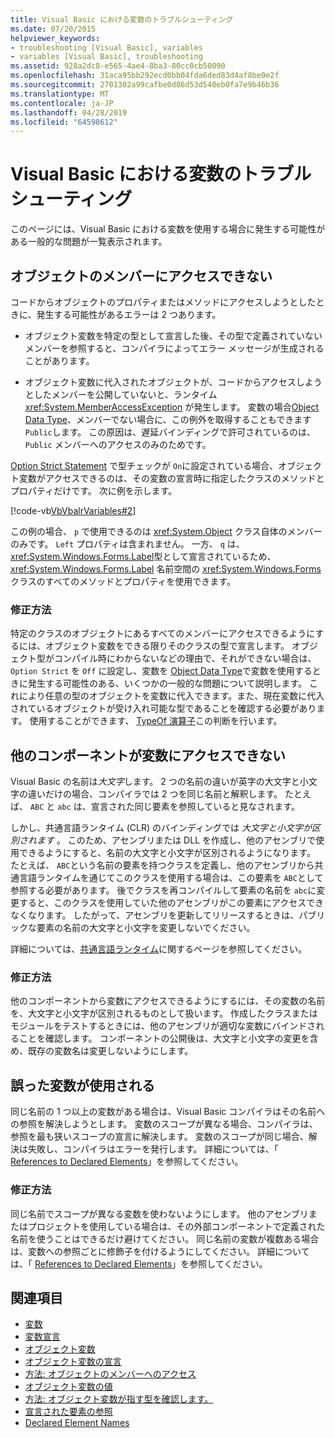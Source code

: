 ```yaml
---
title: Visual Basic における変数のトラブルシューティング
ms.date: 07/20/2015
helpviewer_keywords:
- troubleshooting [Visual Basic], variables
- variables [Visual Basic], troubleshooting
ms.assetid: 928a2dc8-e565-4ae4-8ba3-80cc0cb50090
ms.openlocfilehash: 31aca95bb292ecd0bb04fda6ded83d4af8be0e2f
ms.sourcegitcommit: 2701302a99cafbe0d86d53d540eb0fa7e9b46b36
ms.translationtype: MT
ms.contentlocale: ja-JP
ms.lasthandoff: 04/28/2019
ms.locfileid: "64598612"
---
```

# <a name="troubleshooting-variables-in-visual-basic"></a>Visual Basic における変数のトラブルシューティング
このページには、Visual Basic における変数を使用する場合に発生する可能性がある一般的な問題が一覧表示されます。  
  
## <a name="unable-to-access-members-of-an-object"></a>オブジェクトのメンバーにアクセスできない  
 コードからオブジェクトのプロパティまたはメソッドにアクセスしようとしたときに、発生する可能性があるエラーは 2 つあります。  
  
- オブジェクト変数を特定の型として宣言した後、その型で定義されていないメンバーを参照すると、コンパイラによってエラー メッセージが生成されることがあります。  
  
- オブジェクト変数に代入されたオブジェクトが、コードからアクセスしようとしたメンバーを公開していないと、ランタイム <xref:System.MemberAccessException> が発生します。 変数の場合[Object Data Type](../../../../visual-basic/language-reference/data-types/object-data-type.md)、メンバーでない場合に、この例外を取得することもできます`Public`します。 この原因は、遅延バインディングで許可されているのは、 `Public` メンバーへのアクセスのみのためです。  
  
 [Option Strict Statement](../../../../visual-basic/language-reference/statements/option-strict-statement.md) で型チェックが `On`に設定されている場合、オブジェクト変数がアクセスできるのは、その変数の宣言時に指定したクラスのメソッドとプロパティだけです。 次に例を示します。  

 [!code-vb[VbVbalrVariables#2](~/samples/snippets/visualbasic/VS_Snippets_VBCSharp/VbVbalrVariables/VB/Class1.vb#2)]  
  
 この例の場合、 `p` で使用できるのは <xref:System.Object> クラス自体のメンバーのみです。 `Left` プロパティは含まれません。 一方、 `q` は、 <xref:System.Windows.Forms.Label>型として宣言されているため、 <xref:System.Windows.Forms.Label> 名前空間の <xref:System.Windows.Forms> クラスのすべてのメソッドとプロパティを使用できます。  
  
### <a name="correct-approach"></a>修正方法  
 特定のクラスのオブジェクトにあるすべてのメンバーにアクセスできるようにするには、オブジェクト変数をできる限りそのクラスの型で宣言します。 オブジェクト型がコンパイル時にわからないなどの理由で、それができない場合は、 `Option Strict` を `Off` に設定し、変数を [Object Data Type](../../../../visual-basic/language-reference/data-types/object-data-type.md)で変数を使用するときに発生する可能性のある、いくつかの一般的な問題について説明します。 これにより任意の型のオブジェクトを変数に代入できます。また、現在変数に代入されているオブジェクトが受け入れ可能な型であることを確認する必要があります。 使用することができます、 [TypeOf 演算子](../../../../visual-basic/language-reference/operators/typeof-operator.md)この判断を行います。  
  
## <a name="other-components-cannot-access-your-variable"></a>他のコンポーネントが変数にアクセスできない  
 Visual Basic の名前は*大文字*します。 2 つの名前の違いが英字の大文字と小文字の違いだけの場合、コンパイラでは 2 つを同じ名前と解釈します。 たとえば、 `ABC` と `abc` は、宣言された同じ要素を参照していると見なされます。  
  
 しかし、共通言語ランタイム (CLR) のバインディングでは *大文字と小文字が区別されます* 。 このため、アセンブリまたは DLL を作成し、他のアセンブリで使用できるようにすると、名前の大文字と小文字が区別されるようになります。 たとえば、 `ABC`という名前の要素を持つクラスを定義し、他のアセンブリから共通言語ランタイムを通じてこのクラスを使用する場合は、この要素を `ABC`として参照する必要があります。 後でクラスを再コンパイルして要素の名前を `abc`に変更すると、このクラスを使用していた他のアセンブリがこの要素にアクセスできなくなります。 したがって、アセンブリを更新してリリースするときは、パブリックな要素の名前の大文字と小文字を変更しないでください。  
  
 詳細については、[共通言語ランタイム](../../../../standard/clr.md)に関するページを参照してください。  
  
### <a name="correct-approach"></a>修正方法  
 他のコンポーネントから変数にアクセスできるようにするには、その変数の名前を、大文字と小文字が区別されるものとして扱います。 作成したクラスまたはモジュールをテストするときには、他のアセンブリが適切な変数にバインドされることを確認します。 コンポーネントの公開後は、大文字と小文字の変更を含め、既存の変数名は変更しないようにします。  
  
## <a name="wrong-variable-being-used"></a>誤った変数が使用される  
 同じ名前の 1 つ以上の変数がある場合は、Visual Basic コンパイラはその名前への参照を解決しようとします。 変数のスコープが異なる場合、コンパイラは、参照を最も狭いスコープの宣言に解決します。 変数のスコープが同じ場合、解決は失敗し、コンパイラはエラーを発行します。 詳細については、「 [References to Declared Elements](../../../../visual-basic/programming-guide/language-features/declared-elements/references-to-declared-elements.md)」を参照してください。  
  
### <a name="correct-approach"></a>修正方法  
 同じ名前でスコープが異なる変数を使わないようにします。 他のアセンブリまたはプロジェクトを使用している場合は、その外部コンポーネントで定義された名前を使うことはできるだけ避けてください。 同じ名前の変数が複数ある場合は、変数への参照ごとに修飾子を付けるようにしてください。 詳細については、「 [References to Declared Elements](../../../../visual-basic/programming-guide/language-features/declared-elements/references-to-declared-elements.md)」を参照してください。  
  
## <a name="see-also"></a>関連項目

- [変数](../../../../visual-basic/programming-guide/language-features/variables/index.md)
- [変数宣言](../../../../visual-basic/programming-guide/language-features/variables/variable-declaration.md)
- [オブジェクト変数](../../../../visual-basic/programming-guide/language-features/variables/object-variables.md)
- [オブジェクト変数の宣言](../../../../visual-basic/programming-guide/language-features/variables/object-variable-declaration.md)
- [方法: オブジェクトのメンバーへのアクセス](../../../../visual-basic/programming-guide/language-features/variables/how-to-access-members-of-an-object.md)
- [オブジェクト変数の値](../../../../visual-basic/programming-guide/language-features/variables/object-variable-values.md)
- [方法: オブジェクト変数が指す型を確認します。](../../../../visual-basic/programming-guide/language-features/variables/how-to-determine-what-type-an-object-variable-refers-to.md)
- [宣言された要素の参照](../../../../visual-basic/programming-guide/language-features/declared-elements/references-to-declared-elements.md)
- [Declared Element Names](../../../../visual-basic/programming-guide/language-features/declared-elements/declared-element-names.md)
